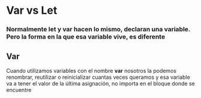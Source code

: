 # Var vs Let

### Normalmente let y var hacen lo mismo, declaran una variable. Pero la forma en la que esa variable vive, es diferente

## Var

<p>Cuando utilizamos variables con el nombre <b>var</b> nosotros la podemos renombrar, reutilizar
o reinicializar cuantas veces queramos y esa variable va a tener el valor de la última asignación,
no importa en el bloque donde se encuentre</p>
